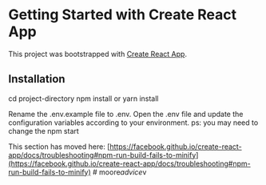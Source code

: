 # Getting Started with Create React App

This project was bootstrapped with [Create React App](https://github.com/facebook/create-react-app).

## Installation
cd project-directory
npm install
or
yarn install

Rename the .env.example file to .env.
Open the .env file and update the configuration variables according to your environment.
 ps: you may need to change the 
npm start



This section has moved here: [https://facebook.github.io/create-react-app/docs/troubleshooting#npm-run-build-fails-to-minify](https://facebook.github.io/create-react-app/docs/troubleshooting#npm-run-build-fails-to-minify)
#   m o o r e _ a d v i c e _ v 
 
 